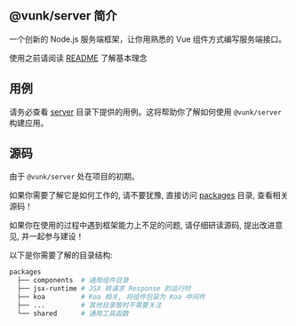 ## @vunk/server 简介

一个创新的 Node.js 服务端框架，让你用熟悉的 Vue 组件方式编写服务端接口。

使用之前请阅读 [README](../README.md) 了解基本理念

## 用例

请务必查看 [server](../server/) 目录下提供的用例。这将帮助你了解如何使用 `@vunk/server` 构建应用。

## 源码

由于 `@vunk/server` 处在项目的初期。

如果你需要了解它是如何工作的, 请不要犹豫, 直接访问 [packages](../packages/) 目录, 查看相关源码！

如果你在使用的过程中遇到框架能力上不足的问题, 请仔细研读源码, 提出改进意见, 并一起参与建设！

以下是你需要了解的目录结构:

```bash
packages
  ├── components  # 通用组件目录
  ├── jsx-runtime # JSX 转请求 Response 的运行时
  ├── koa         # Koa 相关, 将组件包装为 Koa 中间件
  ├── ...         # 其他目录暂时不需要关注
  └── shared      # 通用工具函数
```
